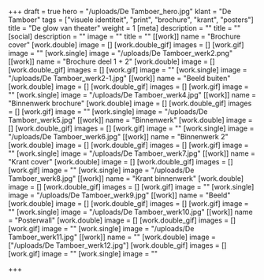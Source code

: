 +++
draft = true
hero = "/uploads/De Tamboer_hero.jpg"
klant = "De Tamboer"
tags = ["visuele identiteit", "print", "brochure", "krant", "posters"]
title = "De glow van theater"
weight = 1
[meta]
description = ""
title = ""
[social]
description = ""
image = ""
title = ""
[[work]]
name = "Brochure cover"
[work.double]
image = []
[work.double_gif]
images = []
[work.gif]
image = ""
[work.single]
image = "/uploads/De Tamboer_werk2.png"
[[work]]
name = "Brochure deel 1 + 2"
[work.double]
image = []
[work.double_gif]
images = []
[work.gif]
image = ""
[work.single]
image = "/uploads/De Tamboer_werk2-1.jpg"
[[work]]
name = "Beeld buiten"
[work.double]
image = []
[work.double_gif]
images = []
[work.gif]
image = ""
[work.single]
image = "/uploads/De Tamboer_werk4.jpg"
[[work]]
name = "Binnenwerk brochure"
[work.double]
image = []
[work.double_gif]
images = []
[work.gif]
image = ""
[work.single]
image = "/uploads/De Tamboer_werk5.jpg"
[[work]]
name = "Binnenwerk"
[work.double]
image = []
[work.double_gif]
images = []
[work.gif]
image = ""
[work.single]
image = "/uploads/De Tamboer_werk6.jpg"
[[work]]
name = "Binnenwerk 2"
[work.double]
image = []
[work.double_gif]
images = []
[work.gif]
image = ""
[work.single]
image = "/uploads/De Tamboer_werk7.jpg"
[[work]]
name = "Krant cover"
[work.double]
image = []
[work.double_gif]
images = []
[work.gif]
image = ""
[work.single]
image = "/uploads/De Tamboer_werk8.jpg"
[[work]]
name = "Krant binnenwerk"
[work.double]
image = []
[work.double_gif]
images = []
[work.gif]
image = ""
[work.single]
image = "/uploads/De Tamboer_werk9.jpg"
[[work]]
name = "Beeld"
[work.double]
image = []
[work.double_gif]
images = []
[work.gif]
image = ""
[work.single]
image = "/uploads/De Tamboer_werk10.jpg"
[[work]]
name = "Posterwall"
[work.double]
image = []
[work.double_gif]
images = []
[work.gif]
image = ""
[work.single]
image = "/uploads/De Tamboer_werk11.jpg"
[[work]]
name = ""
[work.double]
image = ["/uploads/De Tamboer_werk12.jpg"]
[work.double_gif]
images = []
[work.gif]
image = ""
[work.single]
image = ""

+++
